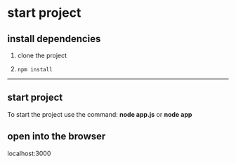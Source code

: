 # start project

## install dependencies
1. clone the project

2. ```npm install```

___

## start project
To start the project use the command: **node app.js** or **node app**

## open into the browser
localhost:3000
